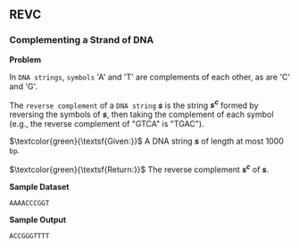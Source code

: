 ## REVC

### Complementing a Strand of DNA

**Problem**

In `DNA strings`, `symbols` 'A' and 'T' are complements of each other, as are 'C' and 'G'.

The `reverse complement` of a `DNA string` ***s*** is the string ***s<sup>c</sup>*** formed by reversing the symbols of ***s***, then taking the complement of each symbol (e.g., the reverse complement of "GTCA" is "TGAC").

$\textcolor{green}{\textsf{Given:}}$ A DNA string ***s*** of length at most 1000 `bp`.

$\textcolor{green}{\textsf{Return:}}$ The reverse complement ***s<sup>c</sup>*** of ***s***.

**Sample Dataset**

```
AAAACCCGGT
```

**Sample Output**

```
ACCGGGTTTT
```
